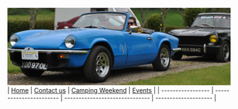 ![blue spitfire](/assets/DSC_0001.JPG)
| [Home](/index.html) | [Contact us](/contactus.html) | [Camping Weekend](/weekend.html) | [Events](/events.html) |
| ----------------- | ----------------------- | ------------------------------ | -------------------- |
